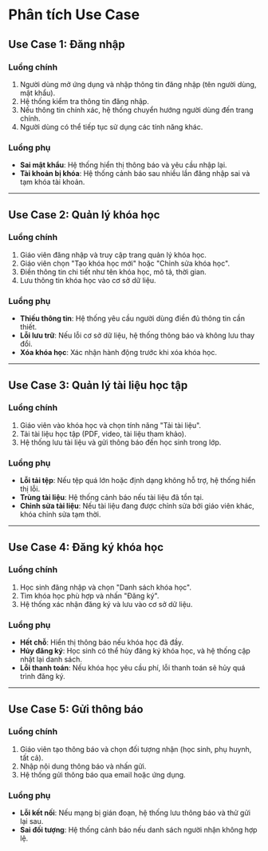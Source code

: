 # Phân tích Use Case

## **Use Case 1: Đăng nhập**
### **Luồng chính**
1. Người dùng mở ứng dụng và nhập thông tin đăng nhập (tên người dùng, mật khẩu).
2. Hệ thống kiểm tra thông tin đăng nhập.
3. Nếu thông tin chính xác, hệ thống chuyển hướng người dùng đến trang chính.
4. Người dùng có thể tiếp tục sử dụng các tính năng khác.

### **Luồng phụ**
- **Sai mật khẩu**: Hệ thống hiển thị thông báo và yêu cầu nhập lại.
- **Tài khoản bị khóa**: Hệ thống cảnh báo sau nhiều lần đăng nhập sai và tạm khóa tài khoản.


---

## **Use Case 2: Quản lý khóa học**
### **Luồng chính**
1. Giáo viên đăng nhập và truy cập trang quản lý khóa học.
2. Giáo viên chọn "Tạo khóa học mới" hoặc "Chỉnh sửa khóa học".
3. Điền thông tin chi tiết như tên khóa học, mô tả, thời gian.
4. Lưu thông tin khóa học vào cơ sở dữ liệu.

### **Luồng phụ**
- **Thiếu thông tin**: Hệ thống yêu cầu người dùng điền đủ thông tin cần thiết.
- **Lỗi lưu trữ**: Nếu lỗi cơ sở dữ liệu, hệ thống thông báo và không lưu thay đổi.
- **Xóa khóa học**: Xác nhận hành động trước khi xóa khóa học.

---

## **Use Case 3: Quản lý tài liệu học tập**
### **Luồng chính**
1. Giáo viên vào khóa học và chọn tính năng "Tải tài liệu".
2. Tải tài liệu học tập (PDF, video, tài liệu tham khảo).
3. Hệ thống lưu tài liệu và gửi thông báo đến học sinh trong lớp.

### **Luồng phụ**
- **Lỗi tải tệp**: Nếu tệp quá lớn hoặc định dạng không hỗ trợ, hệ thống hiển thị lỗi.
- **Trùng tài liệu**: Hệ thống cảnh báo nếu tài liệu đã tồn tại.
- **Chỉnh sửa tài liệu**: Nếu tài liệu đang được chỉnh sửa bởi giáo viên khác, khóa chỉnh sửa tạm thời.

---

## **Use Case 4: Đăng ký khóa học**
### **Luồng chính**
1. Học sinh đăng nhập và chọn "Danh sách khóa học".
2. Tìm khóa học phù hợp và nhấn "Đăng ký".
3. Hệ thống xác nhận đăng ký và lưu vào cơ sở dữ liệu.

### **Luồng phụ**
- **Hết chỗ**: Hiển thị thông báo nếu khóa học đã đầy.
- **Hủy đăng ký**: Học sinh có thể hủy đăng ký khóa học, và hệ thống cập nhật lại danh sách.
- **Lỗi thanh toán**: Nếu khóa học yêu cầu phí, lỗi thanh toán sẽ hủy quá trình đăng ký.

---

## **Use Case 5: Gửi thông báo**
### **Luồng chính**
1. Giáo viên tạo thông báo và chọn đối tượng nhận (học sinh, phụ huynh, tất cả).
2. Nhập nội dung thông báo và nhấn gửi.
3. Hệ thống gửi thông báo qua email hoặc ứng dụng.

### **Luồng phụ**
- **Lỗi kết nối**: Nếu mạng bị gián đoạn, hệ thống lưu thông báo và thử gửi lại sau.
- **Sai đối tượng**: Hệ thống cảnh báo nếu danh sách người nhận không hợp lệ.
